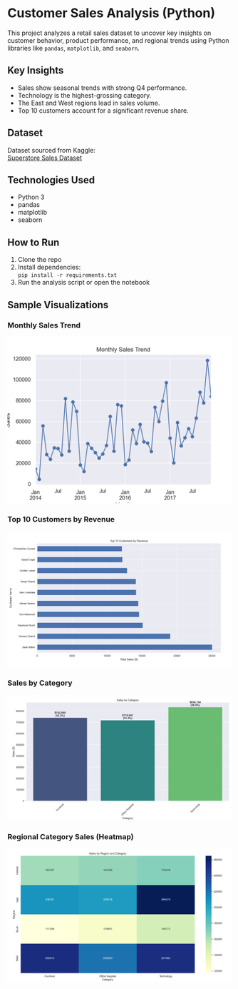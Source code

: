 # Customer Sales Analysis (Python)

This project analyzes a retail sales dataset to uncover key insights on customer behavior, product performance, and regional trends using Python libraries like `pandas`, `matplotlib`, and `seaborn`.

## Key Insights

- Sales show seasonal trends with strong Q4 performance.
- Technology is the highest-grossing category.
- The East and West regions lead in sales volume.
- Top 10 customers account for a significant revenue share.

## Dataset

Dataset sourced from Kaggle:  
[Superstore Sales Dataset](https://www.kaggle.com/datasets/vivek468/superstore-dataset-final)

## Technologies Used

- Python 3
- pandas
- matplotlib
- seaborn

## How to Run

1. Clone the repo
2. Install dependencies:  
   `pip install -r requirements.txt`
3. Run the analysis script or open the notebook

## Sample Visualizations

### Monthly Sales Trend
![Monthly Sales Trend](images/Pic-1.png)

### Top 10 Customers by Revenue
![Top Customers](images/Pic-2.png)

### Sales by Category
![Sales by Category](images/Pic-3.png)

### Regional Category Sales (Heatmap)
![Sales Heatmap](images/Pic-4.png)

